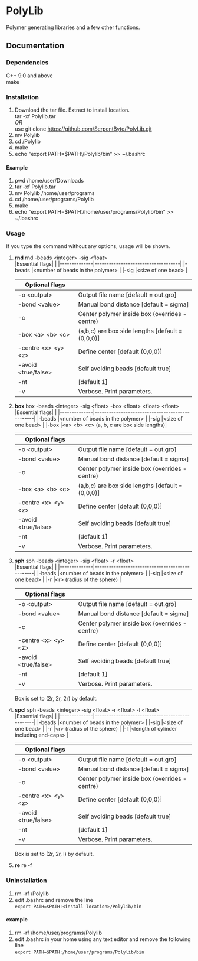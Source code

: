 # PolyLib
Polymer generating libraries and a few other functions.
## Documentation
### Dependencies
C++ 9.0 and above</br>
make

### Installation
1.  Download the tar file. Extract to install location.</br>
    tar -xf Polylib.tar</br>
    *OR*</br>
    use git clone https://github.com/SerpentByte/PolyLib.git
2.  mv Polylib <install location>
3.  cd <install location>/Polylib
4.  make
5.  echo "export PATH=$PATH:<install location>/Polylib/bin" >> ~/.bashrc
#### Example
1.  pwd
    /home/user/Downloads
2.  tar -xf Polylib.tar
3.  mv Polylib /home/user/programs
4.  cd /home/user/programs/Polylib
5.  make
6.  echo "export PATH=$PATH:/home/user/programs/Polylib/bin" >> ~/.bashrc
    
### Usage
If you type the command without any options, usage will be shown.
1.  **rnd** 
    rnd -beads \<integer\> -sig \<float\></br>
    |Essential flags|                                    |
    |--------------|------------------------------------|
    |-beads        |\<number of beads in the polymer\>  |
    |-sig          |\<size of one bead\>                | 
    
    |Optional flags            |                                                   |
    |-------------------------|---------------------------------------------------|
    |-o \<output\>            |Output file name \[default = out.gro\]              |
    |-bond \<value\>          |Manual bond distance \[default = sigma\]           |
    |-c                       |Center polymer inside box (overrides -centre)      |
    |-box \<a\> \<b\> \<c\>   |(a,b,c) are box side lengths \[default = (0,0,0)\] |
    |-centre \<x\> \<y\> \<z\>|Define center \[default (0,0,0)\]                   |
    |-avoid \<true/false\>    |Self avoiding beads \[default true\]               |
    |-nt                      |<number of CPU threads to use> \[default 1\]       |
    |-v                       |Verbose. Print parameters.                         |
    
    
 2. **box**
    box -beads \<integer\> -sig \<float\> -box \<float\> \<float\> \<float\></br>
    |Essential flags|                                                |
    |--------------|------------------------------------------------|
    |-beads        |\<number of beads in the polymer\>              |
    |-sig          |\<size of one bead\>                            |
    |-box          |\<a\> \<b\> \<c\> (a, b, c are box side lengths)|
    
    |Optional flags            |                                                   |
    |-------------------------|---------------------------------------------------|
    |-o \<output\>            |Output file name \[default = out.gro\]              |
    |-bond \<value\>          |Manual bond distance \[default = sigma\]           |
    |-c                       |Center polymer inside box (overrides -centre)      |
    |-box \<a\> \<b\> \<c\>   |(a,b,c) are box side lengths \[default = (0,0,0)\] |
    |-centre \<x\> \<y\> \<z\>|Define center \[default (0,0,0)\]                   |
    |-avoid \<true/false\>    |Self avoiding beads \[default true\]               |
    |-nt                      |<number of CPU threads to use> \[default 1\]       |
    |-v                       |Verbose. Print parameters.                         |
  
  
3. **sph**
    sph -beads \<integer\> -sig \<float\> -r \<float\></br>
    |Essential flags|                                                |
    |--------------|------------------------------------------------|
    |-beads        |\<number of beads in the polymer\>              |
    |-sig          |\<size of one bead\>                            |
    |-r            |\<r\> (radius of the sphere)                    |
    
    |Optional flags            |                                                   |
    |-------------------------|---------------------------------------------------|
    |-o \<output\>            |Output file name \[default = out.gro\]              |
    |-bond \<value\>          |Manual bond distance \[default = sigma\]           |
    |-c                       |Center polymer inside box (overrides -centre)      |
    |-centre \<x\> \<y\> \<z\>|Define center \[default (0,0,0)\]                   |
    |-avoid \<true/false\>    |Self avoiding beads \[default true\]               |
    |-nt                      |<number of CPU threads to use> \[default 1\]       |
    |-v                       |Verbose. Print parameters.                         |
    
    Box is set to (2r, 2r, 2r) by default.
   
   
 4. **spcl**
    sph -beads \<integer\> -sig \<float\> -r \<float\> -l \<float\></br>
    |Essential flags|                                                |
    |--------------|------------------------------------------------|
    |-beads        |\<number of beads in the polymer\>              |
    |-sig          |\<size of one bead\>                            |
    |-r            |\<r\> (radius of the sphere)                    |
    |-l            |\<length of cylinder including end-caps\>       |       
    
    |Optional flags            |                                                   |
    |-------------------------|---------------------------------------------------|
    |-o \<output\>            |Output file name \[default = out.gro\]              |
    |-bond \<value\>          |Manual bond distance \[default = sigma\]           |
    |-c                       |Center polymer inside box (overrides -centre)      |
    |-centre \<x\> \<y\> \<z\>|Define center \[default (0,0,0)\]                   |
    |-avoid \<true/false\>    |Self avoiding beads \[default true\]               |
    |-nt                      |<number of CPU threads to use> \[default 1\]       |
    |-v                       |Verbose. Print parameters.                         |
    
    Box is set to (2r, 2r, l) by default.
    
 5. **re** 
    re -f <gro filename>
    
 ### Uninstallation
 1. rm -rf <install location>/Polylib</br>
 2. edit .bashrc and remove the line</br>
    ```export PATH=$PATH:<install location>/Polylib/bin```
 #### example
 1. rm -rf /home/user/programs/Polylib</br>
 2. edit .bashrc in your home using any text editor and remove the following line</br>
    ```export PATH=$PATH:/home/user/programs/Polylib/bin```

